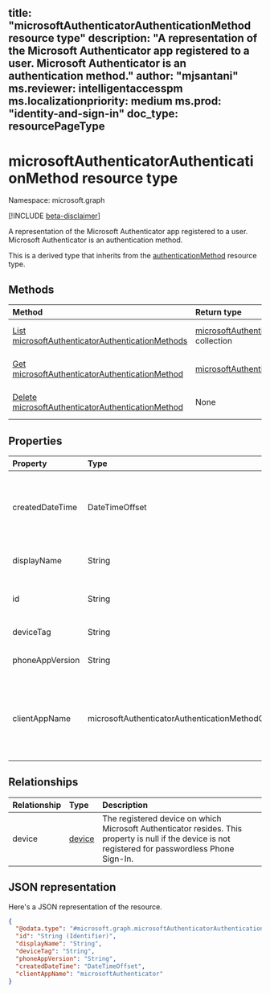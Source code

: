 title: "microsoftAuthenticatorAuthenticationMethod resource type"
description: "A representation of the Microsoft Authenticator app registered to a user. Microsoft Authenticator is an authentication method."
author: "mjsantani"
ms.reviewer: intelligentaccesspm
ms.localizationpriority: medium
ms.prod: "identity-and-sign-in"
doc_type: resourcePageType
---

# microsoftAuthenticatorAuthenticationMethod resource type

Namespace: microsoft.graph

[!INCLUDE [beta-disclaimer](../../includes/beta-disclaimer.md)]

A representation of the Microsoft Authenticator app registered to a user. Microsoft Authenticator is an authentication method.

This is a derived type that inherits from the [authenticationMethod](authenticationmethod.md) resource type.

## Methods
|Method|Return type|Description|
|:---|:---|:---|
|[List microsoftAuthenticatorAuthenticationMethods](../api/microsoftauthenticatorauthenticationmethod-list.md)|[microsoftAuthenticatorAuthenticationMethod](../resources/microsoftauthenticatorauthenticationmethod.md) collection|Get a list of the [microsoftAuthenticatorAuthenticationMethod](../resources/microsoftauthenticatorauthenticationmethod.md) objects and their properties.|
|[Get microsoftAuthenticatorAuthenticationMethod](../api/microsoftauthenticatorauthenticationmethod-get.md)|[microsoftAuthenticatorAuthenticationMethod](../resources/microsoftauthenticatorauthenticationmethod.md)|Read the properties and relationships of a [microsoftAuthenticatorAuthenticationMethod](../resources/microsoftauthenticatorauthenticationmethod.md) object.|
|[Delete microsoftAuthenticatorAuthenticationMethod](../api/microsoftauthenticatorauthenticationmethod-delete.md)|None|Deletes a [microsoftAuthenticatorAuthenticationMethod](../resources/microsoftauthenticatorauthenticationmethod.md) object.|

## Properties
|Property|Type|Description|
|:---|:---|:---|
|createdDateTime|DateTimeOffset|The date and time that this app was registered. This property is null if the device is not registered for passwordless Phone Sign-In.|
|displayName|String|The name of the device on which this app is registered.|
|id|String|A unique identifier for this authentication method. Inherited from [authenticationMethod](../resources/authenticationmethod.md)|
|deviceTag|String|Tags containing app metadata.|
|phoneAppVersion|String|Numerical version of this instance of the Authenticator app.|
|clientAppName|microsoftAuthenticatorAuthenticationMethodClientAppName|The app that the user has registered to use to approve push notifications. The possible values are: `microsoftAuthenticator`, `outlookMobile`, `unknownFutureValue`.|

## Relationships
|Relationship|Type|Description|
|:---|:---|:---|
|device|[device](../resources/device.md)|The registered device on which Microsoft Authenticator resides. This property is null if the device is not registered for passwordless Phone Sign-In.|

## JSON representation
Here's a JSON representation of the resource.
<!-- {
  "blockType": "resource",
  "keyProperty": "id",
  "@odata.type": "microsoft.graph.microsoftAuthenticatorAuthenticationMethod",
  "baseType": "microsoft.graph.authenticationMethod",
  "openType": false
}
-->
``` json
{
  "@odata.type": "#microsoft.graph.microsoftAuthenticatorAuthenticationMethod",
  "id": "String (Identifier)",
  "displayName": "String",
  "deviceTag": "String",
  "phoneAppVersion": "String",
  "createdDateTime": "DateTimeOffset",
  "clientAppName": "microsoftAuthenticator"
}
```
